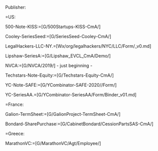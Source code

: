 Publisher:

=US:

500-Note-KISS:=[G/500Startups-KISS-CmA/]

Cooley-SeriesSeed:=[G/SeriesSeed-Cooley-CmA/]

LegalHackers-LLC-NY.=[Wx/org/legalhackers/NYC/LLC/Form/_v0.md]

Lipshaw-SeriesA:=[G/Lipshaw_EVCL_CmA/Demo/]

NVCA:=[G/NVCA/2019/] - just beginning - 

Techstars-Note-Equity:=[G/Techstars-Equity-CmA/]

YC-Note-SAFE:=[G/YCombinator-SAFE-2020//Form/]

YC-SeriesAA.=[G/YCombinator-SeriesAA/Form/Binder_v01.md]

=France:

Galion-TermSheet:=[G/GalionProject-TermSheet-CmA/]

Bondard-SharePurchase:=[G/CabinetBondard/CessionPartsSAS-CmA/]

=Greece:

MarathonVC:=[G/MarathonVC/Agt/Employee/]

